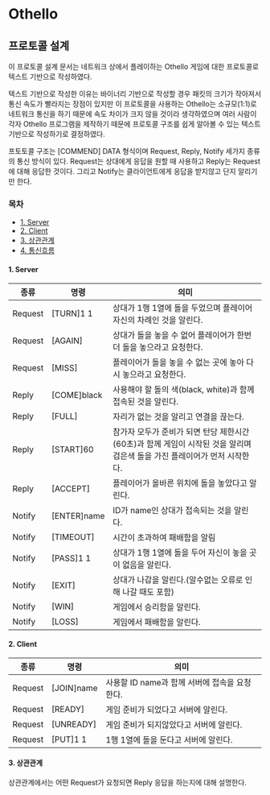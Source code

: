# Othello

## 프로토콜 설계
이 프로토콜 설계 문서는 네트워크 상에서 플레이하는 Othello 게임에 대한 프로토콜로 텍스트 기반으로 작성하였다. 

텍스트 기반으로 작성한 이유는 바이너리 기반으로 작성할 경우 패킷의 크기가 작아져서 통신 속도가 빨라지는 장점이 있지만 이 프로토콜을 사용하는 Othello는 소규모(1:1)로 네트워크 통신을 하기 때문에 속도 차이가 크지 않을 것이라 생각하였으며 여러 사람이 각자 Othello 프로그램을 제작하기 때문에 프로토콜 구조를 쉽게 알아볼 수 있는 텍스트 기반으로 작성하기로 결정하였다.

프토토콜 구조는 [COMMEND] DATA 형식이며 Request, Reply, Notify 세가지 종류의 통신 방식이 있다. Request는 상대에게 응답을 원할 때 사용하고 Reply는 Request에 대해 응답한 것이다. 그리고 Notify는 클라이언트에게 응답을 받지않고 단지 알리기만 한다.

### 목차

- [1. Server](#1-server)
- [2. Client](#2-client)
- [3. 상관관계](#3-상관관계)
- [4. 통신흐름](#4-통신흐름)

#### 1. Server

| 종류    | 명령         | 의미 |
  ------- | -------     | -------
| Request | [TURN]1 1   | 상대가 1행 1열에 돌을 두었으며 플레이어 자신의 차례인 것을 알린다. |
| Request | [AGAIN]     | 상대가 돌을 놓을 수 없어 플레이어가 한번 더 돌을 놓으라고 요청한다. |
| Request | [MISS]      | 플레이어가 돌을 놓을 수 없는 곳에 놓아 다시 놓으라고 요청한다. |
| Reply   | [COME]black | 사용해야 할 돌의 색(black, white)과 함께 접속된 것을 알린다. |
| Reply   | [FULL]      | 자리가 없는 것을 알리고 연결을 끊는다. |
| Reply   | [START]60   | 참가자 모두가 준비가 되면 턴당 제한시간(60초)과 함께 게임이 시작된 것을 알리며 검은색 돌을 가진 플레이어가 먼저 시작한다. |
| Reply   | [ACCEPT]    | 플레이어가 올바른 위치에 돌을 놓았다고 알린다. |
| Notify  | [ENTER]name | ID가 name인 상대가 접속되는 것을 알린다. |
| Notify  | [TIMEOUT]   | 시간이 초과하여 패배함을 알림 |
| Notify  | [PASS]1 1   | 상대가 1행 1열에 돌을 두어 자신이 놓을 곳이 없음을 알린다. |
| Notify  | [EXIT]      | 상대가 나감을 알린다.(알수없는 오류로 인해 나갈 때도 포함) |
| Notify  | [WIN]       | 게임에서 승리함을 알린다. |
| Notify  | [LOSS]      | 게임에서 패배함을 알린다. |

#### 2. Client

| 종류    | 명령        | 의미 |
-------   |-------     |-------
| Request | [JOIN]name | 사용할 ID name과 함께 서버에 접속을 요청한다. |
| Request | [READY]    | 게임 준비가 되었다고 서버에 알린다. |
| Request | [UNREADY]  | 게임 준비가 되지않았다고 서버에 알린다. |
| Request | [PUT]1 1   | 1행 1열에 돌을 둔다고 서버에 알린다. |

#### 3. 상관관계

상관관계에서는 어떤 Request가 요청되면 Reply 응답을 하는지에 대해 설명한다. 
